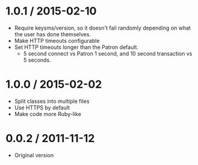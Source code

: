 # 1.0.1 / 2015-02-10

* Require keysms/version, so it doesn't fail randomly depending on what the user
  has done themselves.
* Make HTTP timeouts configurable
* Set HTTP timeouts longer than the Patron default.
  * 5 second connect vs Patron 1 second, and 10 second transaction vs 5 seconds.

# 1.0.0 / 2015-02-02

* Split classes into multiple files
* Use HTTPS by default
* Make code more Ruby-like

# 0.0.2 / 2011-11-12

* Original version
